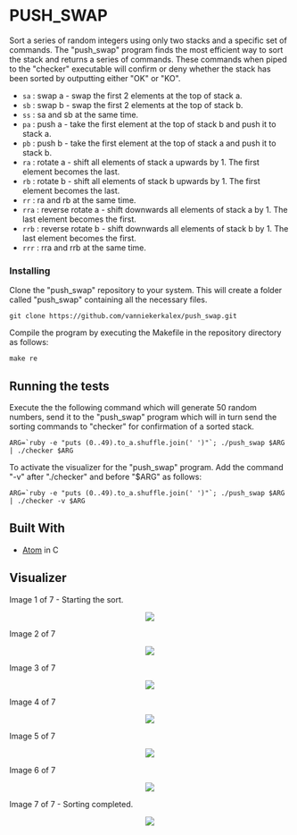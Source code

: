 # PUSH_SWAP

Sort a series of random integers using only two stacks and a specific set of commands. The "push_swap" program finds the most efficient way to sort the stack and returns a series of commands. These commands when piped to the "checker" executable will confirm or deny whether the stack has been sorted by outputting either "OK" or "KO".

* `sa` : swap a - swap the first 2 elements at the top of stack a.
* `sb` : swap b - swap the first 2 elements at the top of stack b.
* `ss` : sa and sb at the same time.
* `pa` : push a - take the first element at the top of stack b and push it to stack a.
* `pb` : push b - take the first element at the top of stack a and push it to stack b.
* `ra` : rotate a - shift all elements of stack a upwards by 1. The first element becomes the last.
* `rb` : rotate b - shift all elements of stack b upwards by 1. The first element becomes the last.
* `rr` : ra and rb at the same time.
* `rra` : reverse rotate a - shift downwards all elements of stack a by 1. The last element becomes the first.
* `rrb` : reverse rotate b - shift downwards all elements of stack b by 1. The last element becomes the first.
* `rrr` : rra and rrb at the same time.

### Installing

Clone the "push_swap" repository to your system. This will create a folder called "push_swap" containing all the necessary files.

```
git clone https://github.com/vanniekerkalex/push_swap.git
```

Compile the program by executing the Makefile in the repository directory as follows:

```
make re
```

## Running the tests

Execute the the following command which will generate 50 random numbers, send it to the "push_swap" program which will in turn send the sorting commands to "checker" for confirmation of a sorted stack.

```
ARG=`ruby -e "puts (0..49).to_a.shuffle.join(' ')"`; ./push_swap $ARG | ./checker $ARG
```

To activate the visualizer for the "push_swap" program. Add the command "-v" after "./checker" and before "$ARG" as follows:

```
ARG=`ruby -e "puts (0..49).to_a.shuffle.join(' ')"`; ./push_swap $ARG | ./checker -v $ARG
```

## Built With

* [Atom](http://atom.io/) in C

## Visualizer

Image 1 of 7 - Starting the sort.

<p align="center">
<img src="https://user-images.githubusercontent.com/38350082/43927334-71bcd66a-9c2d-11e8-9110-2a2829b2348a.png"><br>
</p>

Image 2 of 7

<p align="center">
<img src="https://user-images.githubusercontent.com/38350082/43927651-8ec16be4-9c2e-11e8-8333-dce9836bcdbb.png"><br>
</p>

Image 3 of 7

<p align="center">
<img src="https://user-images.githubusercontent.com/38350082/43927667-97eb4046-9c2e-11e8-9d92-ae5a233cb171.png"><br>
</p>

Image 4 of 7

<p align="center">
<img src="https://user-images.githubusercontent.com/38350082/43927681-9f78e944-9c2e-11e8-86df-4efafb1c02ef.png"><br>
</p>

Image 5 of 7

<p align="center">
<img src="https://user-images.githubusercontent.com/38350082/43927693-a81e7da2-9c2e-11e8-82e0-b369c302106c.png"><br>
</p>

Image 6 of 7

<p align="center">
<img src="https://user-images.githubusercontent.com/38350082/43927707-aff820aa-9c2e-11e8-893c-9d6c449e2e49.png"><br>
</p>

Image 7 of 7 - Sorting completed.

<p align="center">
<img src="https://user-images.githubusercontent.com/38350082/43927720-b71284fc-9c2e-11e8-8a7d-4e4f89dd22ad.png"><br>
</p>
